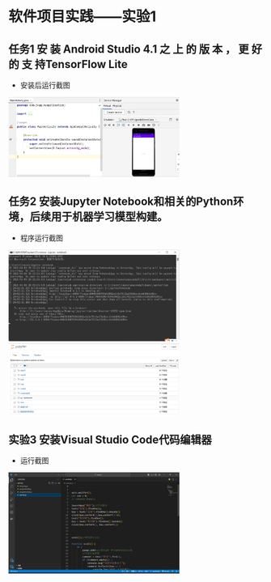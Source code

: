 # 软件项目实践——实验1

## 任务1  安 装 Android Studio 4.1 之 上 的 版 本 ， 更 好 的 支 持TensorFlow Lite

+ 安装后运行截图

<img src="./img/image-20230409205621510.png" alt="image-20230409205621510" style="zoom:33%;" />





## 任务2  安装Jupyter Notebook和相关的Python环境，后续用于机器学习模型构建。

+ 程序运行截图

<img src="./img/image-20230409205240468.png" alt="image-20230409205240468" style="zoom:33%;" />

<img src="./img/image-20230409205333291.png" alt="image-20230409205333291" style="zoom:33%;" />

## 实验3   安装Visual Studio Code代码编辑器

+ 运行截图

<img src="./img/image-20230409210146003.png" alt="image-20230409210146003" style="zoom:33%;" />







